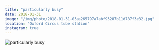 ```yaml
---
title: "particularly busy"
date: 2018-01-31
image: "/img/photo/2018-01-31-03aa265797a7abf93287b11d787f3e32.jpg"
location: "Oxford Circus tube station"
instagram: true
---
```


![particularly busy](/img/photo/2018-01-31-03aa265797a7abf93287b11d787f3e32.jpg)
